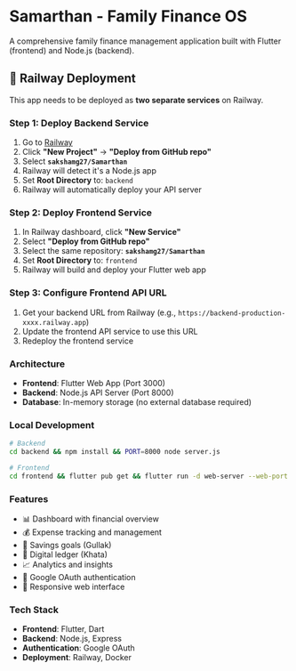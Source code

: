 # Samarthan - Family Finance OS

A comprehensive family finance management application built with Flutter (frontend) and Node.js (backend).

## 🚀 Railway Deployment

This app needs to be deployed as **two separate services** on Railway.

### Step 1: Deploy Backend Service

1. Go to [Railway](https://railway.app)
2. Click **"New Project"** → **"Deploy from GitHub repo"**
3. Select **`sakshamg27/Samarthan`**
4. Railway will detect it's a Node.js app
5. Set **Root Directory** to: `backend`
6. Railway will automatically deploy your API server

### Step 2: Deploy Frontend Service

1. In Railway dashboard, click **"New Service"**
2. Select **"Deploy from GitHub repo"**
3. Select the same repository: **`sakshamg27/Samarthan`**
4. Set **Root Directory** to: `frontend`
5. Railway will build and deploy your Flutter web app

### Step 3: Configure Frontend API URL

1. Get your backend URL from Railway (e.g., `https://backend-production-xxxx.railway.app`)
2. Update the frontend API service to use this URL
3. Redeploy the frontend service

### Architecture

- **Frontend**: Flutter Web App (Port 3000)
- **Backend**: Node.js API Server (Port 8000)
- **Database**: In-memory storage (no external database required)

### Local Development

```bash
# Backend
cd backend && npm install && PORT=8000 node server.js

# Frontend  
cd frontend && flutter pub get && flutter run -d web-server --web-port 3000
```

### Features

- 📊 Dashboard with financial overview
- 💰 Expense tracking and management
- 🏦 Savings goals (Gullak)
- 📝 Digital ledger (Khata)
- 📈 Analytics and insights
- 🔐 Google OAuth authentication
- 📱 Responsive web interface

### Tech Stack

- **Frontend**: Flutter, Dart
- **Backend**: Node.js, Express
- **Authentication**: Google OAuth
- **Deployment**: Railway, Docker